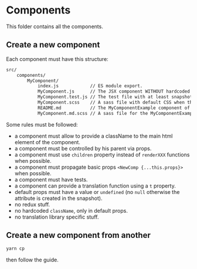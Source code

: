 # Components

This folder contains all the components.

## Create a new component

Each component must have this structure:

```bash
src/
    components/
        MyComponent/
            index.js            // ES module export.
            MyComponent.js      // The JSX component WITHOUT hardcoded classNames !!!!
            MyComponent.test.js // The test file with at least snapshots tests.
            MyComponent.scss    // A sass file with default CSS when the main html element of MyComponent uses rs-mycomponent CSS class.
            README.md           // The MyComponentExample component of use to display in the doc.
            MyComponent.md.scss // A sass file for the MyComponentExample component used in README.md
```

Some rules must be followed:

- a component must allow to provide a className to the main html element of the component.
- a component must be controlled by his parent via props.
- a component must use `children` property instead of `renderXXX` functions when possible.
- a component must propagate basic props `<NewComp {...this.props}>` when possible.
- a component must have tests.
- a component can provide a translation function using a `t` property.
- default props must have a value or `undefined` (no `null` otherwise the attribute is created in the snapshot).
- no redux stuff.
- no hardcoded `className`, only in default props.
- no translation library specific stuff.

## Create a new component from another

```bash
yarn cp
```

then follow the guide.
